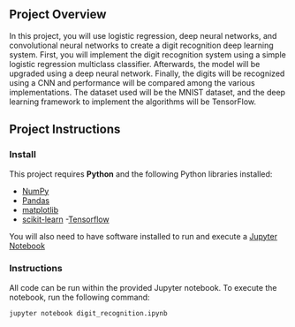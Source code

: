 ## Project Overview

In this project, you will use logistic regression, deep neural networks, and convolutional neural networks to create a digit recognition deep learning system. First, you will implement the digit recognition system using a simple logistic regression multiclass classifier. Afterwards, the model will be upgraded using a deep neural network. Finally, the digits will be recognized using a CNN and performance will be compared among the various implementations. The dataset used will be the MNIST dataset, and the deep learning framework to implement the algorithms will be TensorFlow.

## Project Instructions

### Install

This project requires **Python** and the following Python libraries installed:

- [NumPy](http://www.numpy.org/)
- [Pandas](http://pandas.pydata.org/)
- [matplotlib](http://matplotlib.org/)
- [scikit-learn](http://scikit-learn.org/stable/)
-[Tensorflow](https://www.tensorflow.org/install/)

You will also need to have software installed to run and execute a [Jupyter Notebook](http://ipython.org/notebook.html)


### Instructions

All code can be run within the provided Jupyter notebook.  To execute the notebook, run the following command:
```
jupyter notebook digit_recognition.ipynb
```


